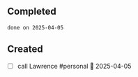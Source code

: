 
## Completed

```tasks
done on 2025-04-05
```

## Created
- [ ] call Lawrence #personal 📅 2025-04-05 